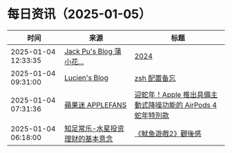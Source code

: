 ﻿# 每日资讯（2025-01-05）

|时间|来源|标题|
|---|---|---|
|2025-01-04 12:33:35|[Jack Pu's Blog 蒲小花...](https://www.jackpu.com/rss/)|[2024](https://www.jackpu.com/2024/)|
|2025-01-04 09:31:00|[Lucien's Blog](https://blog.lucien.ink/feed/)|[zsh 配置备忘](https://blog.lucien.ink/archives/551/)|
|2025-01-04 07:31:36|[蘋果迷 APPLEFANS](https://applefans.today/feed/)|[迎蛇年！Apple 推出具備主動式降噪功能的 AirPods 4 蛇年特別款](https://applefans.today/2025-year-of-the-snake-airpods-4-special/)|
|2025-01-04 06:18:00|[知足常乐-水星投资理财的基本意念](http://mercurychong.blogspot.com/feeds/posts/default)|[《鱿鱼遊戲2》觀後感](http://mercurychong.blogspot.com/2025/01/2.html)|
